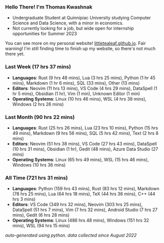 
### Hello There! I'm Thomas Kwashnak

- Undergraduate Student at Quinnipiac University studying Computer Science and Data Science, with a minor in economics.
- Not currently looking for a job, but wide open for internship opportunities for Summer 2023

You can see more on my personal website! [littletealeaf.github.io](https://littletealeaf.github.io). Fair warning! I'm still finding time to finish up my website, so there's not much there yet.

### Last Week (17 hrs 37 mins)
- **Languages**: Rust (9 hrs 48 mins), Lua (3 hrs 25 mins), Python (1 hr 45 mins), Markdown (1 hr 6 mins), SQL (33 mins), Other (13 mins)
- **Editors**: Neovim (11 hrs 13 mins), VS Code (4 hrs 29 mins), DataSpell (1 hr 5 mins), Obsidian (1 hr), Vim (1 min), Unknown Editor (1 min)
- **Operating Systems**: Linux (10 hrs 46 mins), WSL (4 hrs 38 mins), Windows (2 hrs 26 mins)
    
### Last Month (90 hrs 22 mins)
- **Languages**: Rust (25 hrs 26 mins), Lua (23 hrs 10 mins), Python (15 hrs 49 mins), Markdown (9 hrs 56 mins), SQL (5 hrs 42 mins), Text (2 hrs 8 mins)
- **Editors**: Neovim (51 hrs 38 mins), VS Code (27 hrs 43 mins), DataSpell (10 hrs 31 mins), Obsidian (1 hr), Gedit (48 mins), Azure Data Studio (27 mins)
- **Operating Systems**: Linux (65 hrs 49 mins), WSL (15 hrs 46 mins), Windows (10 hrs 36 mins)
    
### All Time (721 hrs 31 mins)
- **Languages**: Python (159 hrs 43 mins), Rust (83 hrs 12 mins), Markdown (78 hrs 25 mins), Lua (64 hrs 18 mins), TeX (44 hrs 36 mins), C++ (44 hrs 3 mins)
- **Editors**: VS Code (349 hrs 32 mins), Neovim (303 hrs 25 mins), DataSpell (51 hrs 7 mins), Vim (7 hrs 32 mins), Android Studio (7 hrs 27 mins), Gedit (6 hrs 28 mins)
- **Operating Systems**: Linux (486 hrs 48 mins), Windows (151 hrs 32 mins), WSL (94 hrs 15 mins)
    

*auto-generated using python. data collected since August 2022*
